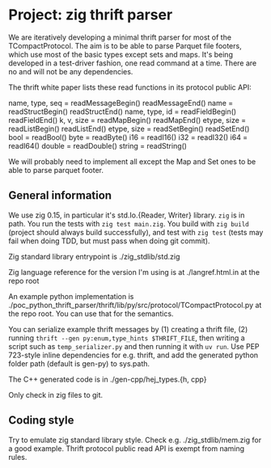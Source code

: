 # Project: zig thrift parser
We are iteratively developing a minimal thrift parser for most of the TCompactProtocol. The aim is to be able to parse Parquet file footers, which use most of the basic types except sets and maps. It's being developed in a test-driver fashion, one read command at a time. There are no and will not be any dependencies.

The thrift white paper lists these read functions in its protocol public API:

name, type, seq = readMessageBegin()
readMessageEnd()
name = readStructBegin()
readStructEnd()
name, type, id = readFieldBegin()
readFieldEnd()
k, v, size = readMapBegin()
readMapEnd()
etype, size = readListBegin()
readListEnd()
etype, size = readSetBegin()
readSetEnd()
bool = readBool()
byte = readByte()
i16 = readI16()
i32 = readI32()
i64 = readI64()
double = readDouble()
string = readString()

We will probably need to implement all except the Map and Set ones to be able to parse parquet footer.

## General information
We use zig 0.15, in particular it's std.Io.{Reader, Writer} library. `zig` is in path. You run the tests with `zig test main.zig`. You build with `zig build` (project should always build successfully), and test with `zig test` (tests may fail when doing TDD, but must pass when doing git commit).

Zig standard library entrypoint is ./zig_stdlib/std.zig

Zig language reference for the version I'm using is at ./langref.html.in at the repo root

An example python implementation is ./poc_python_thrift_parser/thrift/lib/py/src/protocol/TCompactProtocol.py at the repo root. You can use that for the semantics.

You can serialize example thrift messages by (1) creating a thrift file, (2) running `thrift --gen py:enum,type_hints $THRIFT_FILE`, then writing a script such as `temp_serializer.py` and then running it with `uv run`. Use PEP 723-style inline dependencies for e.g. thrift, and add the generated python folder path (default is gen-py) to sys.path.

The C++ generated code is in ./gen-cpp/hej_types.{h, cpp}

Only check in zig files to git.

## Coding style

Try to emulate zig standard library style. Check e.g. ./zig_stdlib/mem.zig for a good example. Thrift protocol public read API is exempt from naming rules.
